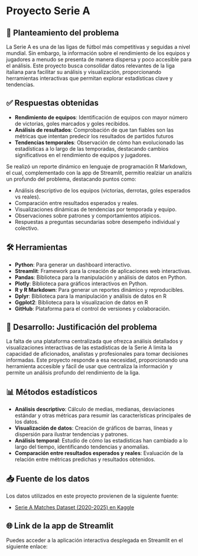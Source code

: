 # Proyecto Serie A

## 📌 Planteamiento del problema

La Serie A es una de las ligas de fútbol más competitivas y seguidas a nivel mundial. Sin embargo, la información sobre el rendimiento de los equipos y jugadores a menudo se presenta de manera dispersa y poco accesible para el análisis. Este proyecto busca consolidar datos relevantes de la liga italiana para facilitar su análisis y visualización, proporcionando herramientas interactivas que permitan explorar estadísticas clave y tendencias.

## ✅ Respuestas obtenidas

- **Rendimiento de equipos**: Identificación de equipos con mayor número de victorias, goles marcados y goles recibidos.
- **Análisis de resultados**: Comprobación de que tan fiables son las métricas que intentan predecir los resultados de partidos futuros 
- **Tendencias temporales**: Observación de cómo han evolucionado las estadísticas a lo largo de las temporadas, destacando cambios significativos en el rendimiento de equipos y jugadores.

Se realizó un reporte dinámico en lenguaje de programación R Markdown, el cual, complementado con la app de Streamlit, permitio realziar un analizis un profundo del problema, destacando puntos como:

- Análisis descriptivo de los equipos (victorias, derrotas, goles esperados vs reales).
- Comparación entre resultados esperados y reales.
- Visualizaciones dinámicas de tendencias por temporada y equipo.
- Observaciones sobre patrones y comportamientos atípicos.
- Respuestas a preguntas secundarias sobre desempeño individual y colectivo.

## 🛠 Herramientas

- **Python**: Para generar un dashboard interactivo.
- **Streamlit**: Framework para la creación de aplicaciones web interactivas.
- **Pandas**: Biblioteca para la manipulación y análisis de datos en Python.
- **Plotly**: Biblioteca para gráficos interactivos en Python.
- **R y R Markdown**: Para generar un reportes dinámico y reproducibles.
- **Dplyr**: Biblioteca para la manipulación y análisis de datos en R
- **Ggplot2**: Biblioteca para la visualizacion de datos en R
- **GitHub**: Plataforma para el control de versiones y colaboración.

## 🧠 Desarrollo: Justificación del problema

La falta de una plataforma centralizada que ofrezca análisis detallados y visualizaciones interactivas de las estadísticas de la Serie A limita la capacidad de aficionados, analistas y profesionales para tomar decisiones informadas. Este proyecto responde a esa necesidad, proporcionando una herramienta accesible y fácil de usar que centraliza la información y permite un análisis profundo del rendimiento de la liga.

## 📊 Métodos estadísticos

- **Análisis descriptivo**: Cálculo de medias, medianas, desviaciones estándar y otras métricas para resumir las características principales de los datos.
- **Visualización de datos**: Creación de gráficos de barras, líneas y dispersión para ilustrar tendencias y patrones.
- **Análisis temporal**: Estudio de cómo las estadísticas han cambiado a lo largo del tiempo, identificando tendencias y anomalías.
- **Comparación entre resultados esperados y reales**: Evaluación de la relación entre métricas predichas y resultados obtenidos.

## 📥 Fuente de los datos

Los datos utilizados en este proyecto provienen de la siguiente fuente:

- [Serie A Matches Dataset (2020-2025) en Kaggle](https://www.kaggle.com/datasets/marcelbiezunski/serie-a-matches-dataset-2020-2025)

## 🌐 Link de la app de Streamlit

Puedes acceder a la aplicación interactiva desplegada en Streamlit en el siguiente enlace:

